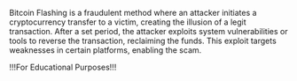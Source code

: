  Bitcoin Flashing is a fraudulent method where an attacker initiates a cryptocurrency transfer to a victim, creating the illusion of a legit transaction. After a set period, the attacker exploits system vulnerabilities or tools to reverse the transaction, reclaiming the funds. This exploit targets weaknesses in certain platforms, enabling the scam. 

!!!For Educational Purposes!!!

